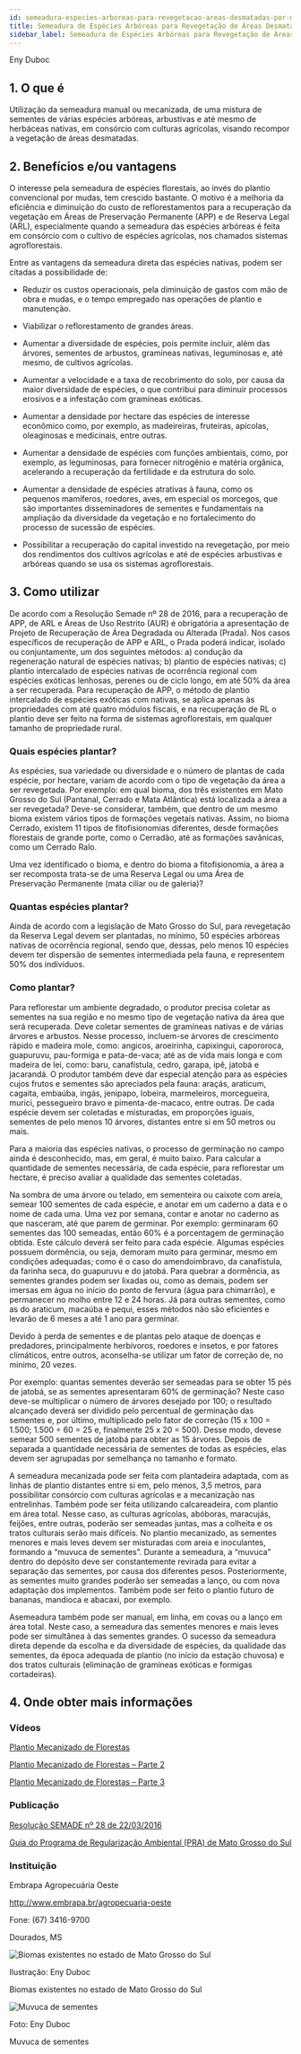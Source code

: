 ```yaml
---
id: semeadura-especies-arboreas-para-revegetacao-areas-desmatadas-por-meio-de-sistemas-agroflorestais
title: Semeadura de Espécies Arbóreas para Revegetação de Áreas Desmatadas por meio de Sistemas Agroflorestais
sidebar_label: Semeadura de Espécies Arbóreas para Revegetação de Áreas Desmatadas por meio de Sistemas Agroflorestais
---
```


<div class="center-textArticle">Eny Duboc</div>

## **1. O que é**

Utilização da semeadura manual ou mecanizada, de uma
mistura de sementes de várias espécies arbóreas, arbustivas e
até mesmo de herbáceas nativas, em consórcio com culturas
agrícolas, visando recompor a vegetação de áreas desmatadas.

## **2. Benefícios e/ou vantagens**

O interesse pela semeadura de espécies florestais, ao invés do
plantio convencional por mudas, tem crescido bastante. O motivo
é a melhoria da eficiência e diminuição do custo de
reflorestamentos para a recuperação da vegetação em Áreas de
Preservação Permanente (APP) e de Reserva Legal (ARL),
especialmente quando a semeadura das espécies arbóreas é
feita em consórcio com o cultivo de espécies agrícolas, nos
chamados sistemas agroflorestais.

Entre as vantagens da semeadura direta das espécies nativas,
podem ser citadas a possibilidade de:

- Reduzir os custos operacionais, pela diminuição de gastos
  com mão de obra e mudas, e o tempo empregado nas
  operações de plantio e manutenção.
- Viabilizar o reflorestamento de grandes áreas.
- Aumentar a diversidade de espécies, pois permite incluir,
  além das árvores, sementes de arbustos, gramíneas
  nativas, leguminosas e, até mesmo, de cultivos agrícolas.

- Aumentar a velocidade e a taxa de recobrimento do solo,
  por causa da maior diversidade de espécies, o que
  contribui para diminuir processos erosivos e a infestação
  com gramíneas exóticas.
- Aumentar a densidade por hectare das espécies de
  interesse econômico como, por exemplo, as madeireiras,
  fruteiras, apícolas, oleaginosas e medicinais, entre outras.
- Aumentar a densidade de espécies com funções
  ambientais, como, por exemplo, as leguminosas, para
  fornecer nitrogênio e matéria orgânica, acelerando a
  recuperação da fertilidade e da estrutura do solo.
- Aumentar a densidade de espécies atrativas à fauna,
  como os pequenos mamíferos, roedores, aves, em
  especial os morcegos, que são importantes disseminadores de sementes e fundamentais na ampliação da
  diversidade da vegetação e no fortalecimento do processo
  de sucessão de espécies.
- Possibilitar a recuperação do capital investido na
  revegetação, por meio dos rendimentos dos cultivos
  agrícolas e até de espécies arbustivas e arbóreas quando
  se usa os sistemas agroflorestais.

## **3. Como utilizar**

De acordo com a Resolução Semade nº 28 de 2016, para a
recuperação de APP, de ARL e Áreas de Uso Restrito (AUR) é
obrigatória a apresentação de Projeto de Recuperação de Área
Degradada ou Alterada (Prada). Nos casos específicos de
recuperação de APP e ARL, o Prada poderá indicar, isolado ou
conjuntamente, um dos seguintes métodos: a) condução da
regeneração natural de espécies nativas; b) plantio de espécies
nativas; c) plantio intercalado de espécies nativas de ocorrência
regional com espécies exóticas lenhosas, perenes ou de ciclo
longo, em até 50% da área a ser recuperada. Para recuperação
de APP, o método de plantio intercalado de espécies exóticas
com nativas, se aplica apenas às propriedades com até quatro
módulos fiscais, e na recuperação de RL o plantio deve ser feito
na forma de sistemas agroflorestais, em qualquer tamanho de
propriedade rural.

### Quais espécies plantar?

As espécies, sua variedade ou
diversidade e o número de plantas de cada espécie, por hectare,
variam de acordo com o tipo de vegetação da área a ser
revegetada. Por exemplo: em qual bioma, dos três existentes em
Mato Grosso do Sul (Pantanal, Cerrado e Mata Atlântica) está
localizada a área a ser revegetada? Deve-se considerar,
também, que dentro de um mesmo bioma existem vários tipos de
formações vegetais nativas. Assim, no bioma Cerrado, existem
11 tipos de fitofisionomias diferentes, desde formações florestais
de grande porte, como o Cerradão, até as formações savânicas,
como um Cerrado Ralo.

Uma vez identificado o bioma, e dentro do bioma a fitofisionomia,
a área a ser recomposta trata-se de uma Reserva Legal ou uma
Área de Preservação Permanente (mata ciliar ou de galeria)?

### Quantas espécies plantar?

Ainda de acordo com a legislação de Mato Grosso do Sul, para revegetação da Reserva Legal
devem ser plantadas, no mínimo, 50 espécies arbóreas nativas
de ocorrência regional, sendo que, dessas, pelo menos 10
espécies devem ter dispersão de sementes intermediada pela
fauna, e representem 50% dos indivíduos.

### Como plantar?

Para reflorestar um ambiente degradado, o
produtor precisa coletar as sementes na sua região e no mesmo
tipo de vegetação nativa da área que será recuperada. Deve
coletar sementes de gramíneas nativas e de várias árvores e
arbustos. Nesse processo, incluem-se árvores de crescimento
rápido e madeira mole, como: angicos, aroeirinha, capixingui,
capororoca, guapuruvu, pau-formiga e pata-de-vaca; até as de
vida mais longa e com madeira de lei, como: baru, canafístula,
cedro, garapa, ipê, jatobá e jacarandá. O produtor também deve
dar especial atenção para as espécies cujos frutos e sementes
são apreciados pela fauna: araçás, araticum, cagaita, embaúba,
ingás, jenipapo, lobeira, marmeleiros, morcegueira, murici,
pessegueiro bravo e pimenta-de-macaco, entre outras. De cada
espécie devem ser coletadas e misturadas, em proporções
iguais, sementes de pelo menos 10 árvores, distantes entre si em
50 metros ou mais.

Para a maioria das espécies nativas, o processo de germinação
no campo ainda é desconhecido, mas, em geral, é muito baixo.
Para calcular a quantidade de sementes necessária, de cada
espécie, para reflorestar um hectare, é preciso avaliar a
qualidade das sementes coletadas.

Na sombra de uma árvore ou telado, em sementeira ou caixote
com areia, semear 100 sementes de cada espécie, e anotar em
um caderno a data e o nome de cada uma. Uma vez por semana,
contar e anotar no caderno as que nasceram, até que parem de
germinar. Por exemplo: germinaram 60 sementes das 100
semeadas, então 60% é a porcentagem de germinação obtida.
Este cálculo deverá ser feito para cada espécie. Algumas espécies
possuem dormência, ou seja, demoram muito para germinar,
mesmo em condições adequadas; como é o caso do amendoimbravo, da canafístula, da farinha seca, do guapuruvu e do jatobá.
Para quebrar a dormência, as sementes grandes podem ser
lixadas ou, como as demais, podem ser imersas em água no início
do ponto de fervura (água para chimarrão), e permanecer no
molho entre 12 e 24 horas. Já para outras sementes, como as do
araticum, macaúba e pequi, esses métodos não são eficientes e
levarão de 6 meses a até 1 ano para germinar.

Devido à perda de sementes e de plantas pelo ataque de
doenças e predadores, principalmente herbívoros, roedores e
insetos, e por fatores climáticos, entre outros, aconselha-se
utilizar um fator de correção de, no mínimo, 20 vezes.

Por exemplo: quantas sementes deverão ser semeadas para se
obter 15 pés de jatobá, se as sementes apresentaram 60% de
germinação? Neste caso deve-se multiplicar o número de
árvores desejado por 100; o resultado alcançado deverá ser
dividido pelo percentual de germinação das sementes e, por
último, multiplicado pelo fator de correção (15 x 100 = 1.500;
1.500 ÷ 60 = 25 e, finalmente 25 x 20 = 500). Desse modo, devese semear 500 sementes de jatobá para obter as 15 árvores.
Depois de separada a quantidade necessária de sementes de
todas as espécies, elas devem ser agrupadas por semelhança no
tamanho e formato.

A semeadura mecanizada pode ser feita com plantadeira
adaptada, com as linhas de plantio distantes entre si em, pelo
menos, 3,5 metros, para possibilitar consórcio com culturas
agrícolas e a mecanização nas entrelinhas. Também pode ser
feita utilizando calcareadeira, com plantio em área total. Nesse
caso, as culturas agrícolas, abóboras, maracujás, feijões, entre
outras, poderão ser semeadas juntas, mas a colheita e os tratos
culturais serão mais difíceis. No plantio mecanizado, as
sementes menores e mais leves devem ser misturadas com areia
e inoculantes, formando a “muvuca de sementes”. Durante a
semeadura, a “muvuca” dentro do depósito deve ser
constantemente revirada para evitar a separação das sementes,
por causa dos diferentes pesos. Posteriormente, as sementes
muito grandes poderão ser semeadas a lanço, ou com nova
adaptação dos implementos. Também pode ser feito o plantio
futuro de bananas, mandioca e abacaxi, por exemplo.

Asemeadura também pode ser manual, em linha, em covas ou a
lanço em área total. Neste caso, a semeadura das sementes
menores e mais leves pode ser simultânea à das sementes
grandes. O sucesso da semeadura direta depende da escolha e
da diversidade de espécies, da qualidade das sementes, da
época adequada de plantio (no início da estação chuvosa) e dos
tratos culturais (eliminação de gramíneas exóticas e formigas
cortadeiras).

## 4. **Onde obter mais informações**

### Vídeos

[Plantio Mecanizado de Florestas](https://bit.ly/33s2r32)

[Plantio Mecanizado de Florestas – Parte 2](https://bit.ly/2Dt4068)

[Plantio Mecanizado de Florestas – Parte 3](https://bit.ly/2rwLTd0)

### Publicação

[Resolução SEMADE nº 28 de 22/03/2016](https://bit.ly/34zScva)

[Guia do Programa de Regularização Ambiental (PRA) de Mato Grosso do Sul](https://bit.ly/37JiT2h)

### Instituição

Embrapa Agropecuária Oeste

http://www.embrapa.br/agropecuaria-oeste

Fone: (67) 3416-9700

Dourados, MS

![Biomas existentes no estado de Mato Grosso do Sul](./img/docs/16_semeadura-arboreas/FOTO_01.jpg)

Ilustração: Eny Duboc

<div className="center-textImage">
Biomas existentes no estado de Mato Grosso do Sul
</div>

![Muvuca de sementes](./img/docs/16_semeadura-arboreas/FOTO_02.jpg)

Foto: Eny Duboc

<div className="center-textImage">
Muvuca de sementes
</div>
